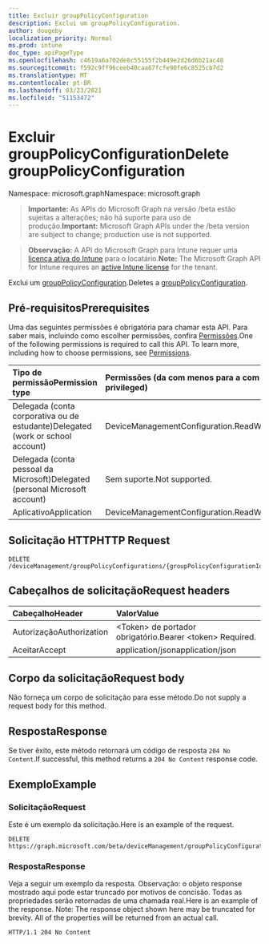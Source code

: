 ```yaml
---
title: Excluir groupPolicyConfiguration
description: Exclui um groupPolicyConfiguration.
author: dougeby
localization_priority: Normal
ms.prod: intune
doc_type: apiPageType
ms.openlocfilehash: c4619a6a702de8c55155f2b449e2d26d6b21ac48
ms.sourcegitcommit: f592c9ff96ceeb40caa67fcfe90fe6c8525cb7d2
ms.translationtype: MT
ms.contentlocale: pt-BR
ms.lasthandoff: 03/23/2021
ms.locfileid: "51153472"
---
```

# <a name="delete-grouppolicyconfiguration"></a><span data-ttu-id="6e219-103">Excluir groupPolicyConfiguration</span><span class="sxs-lookup"><span data-stu-id="6e219-103">Delete groupPolicyConfiguration</span></span>

<span data-ttu-id="6e219-104">Namespace: microsoft.graph</span><span class="sxs-lookup"><span data-stu-id="6e219-104">Namespace: microsoft.graph</span></span>

> <span data-ttu-id="6e219-105">**Importante:** As APIs do Microsoft Graph na versão /beta estão sujeitas a alterações; não há suporte para uso de produção.</span><span class="sxs-lookup"><span data-stu-id="6e219-105">**Important:** Microsoft Graph APIs under the /beta version are subject to change; production use is not supported.</span></span>

> <span data-ttu-id="6e219-106">**Observação:** A API do Microsoft Graph para Intune requer uma [licença ativa do Intune](https://go.microsoft.com/fwlink/?linkid=839381) para o locatário.</span><span class="sxs-lookup"><span data-stu-id="6e219-106">**Note:** The Microsoft Graph API for Intune requires an [active Intune license](https://go.microsoft.com/fwlink/?linkid=839381) for the tenant.</span></span>

<span data-ttu-id="6e219-107">Exclui um [groupPolicyConfiguration](../resources/intune-grouppolicy-grouppolicyconfiguration.md).</span><span class="sxs-lookup"><span data-stu-id="6e219-107">Deletes a [groupPolicyConfiguration](../resources/intune-grouppolicy-grouppolicyconfiguration.md).</span></span>

## <a name="prerequisites"></a><span data-ttu-id="6e219-108">Pré-requisitos</span><span class="sxs-lookup"><span data-stu-id="6e219-108">Prerequisites</span></span>
<span data-ttu-id="6e219-p101">Uma das seguintes permissões é obrigatória para chamar esta API. Para saber mais, incluindo como escolher permissões, confira [Permissões](/graph/permissions-reference).</span><span class="sxs-lookup"><span data-stu-id="6e219-p101">One of the following permissions is required to call this API. To learn more, including how to choose permissions, see [Permissions](/graph/permissions-reference).</span></span>

|<span data-ttu-id="6e219-111">Tipo de permissão</span><span class="sxs-lookup"><span data-stu-id="6e219-111">Permission type</span></span>|<span data-ttu-id="6e219-112">Permissões (da com menos para a com mais privilégios)</span><span class="sxs-lookup"><span data-stu-id="6e219-112">Permissions (from least to most privileged)</span></span>|
|:---|:---|
|<span data-ttu-id="6e219-113">Delegada (conta corporativa ou de estudante)</span><span class="sxs-lookup"><span data-stu-id="6e219-113">Delegated (work or school account)</span></span>|<span data-ttu-id="6e219-114">DeviceManagementConfiguration.ReadWrite.All</span><span class="sxs-lookup"><span data-stu-id="6e219-114">DeviceManagementConfiguration.ReadWrite.All</span></span>|
|<span data-ttu-id="6e219-115">Delegada (conta pessoal da Microsoft)</span><span class="sxs-lookup"><span data-stu-id="6e219-115">Delegated (personal Microsoft account)</span></span>|<span data-ttu-id="6e219-116">Sem suporte.</span><span class="sxs-lookup"><span data-stu-id="6e219-116">Not supported.</span></span>|
|<span data-ttu-id="6e219-117">Aplicativo</span><span class="sxs-lookup"><span data-stu-id="6e219-117">Application</span></span>|<span data-ttu-id="6e219-118">DeviceManagementConfiguration.ReadWrite.All</span><span class="sxs-lookup"><span data-stu-id="6e219-118">DeviceManagementConfiguration.ReadWrite.All</span></span>|

## <a name="http-request"></a><span data-ttu-id="6e219-119">Solicitação HTTP</span><span class="sxs-lookup"><span data-stu-id="6e219-119">HTTP Request</span></span>
<!-- {
  "blockType": "ignored"
}
-->
``` http
DELETE /deviceManagement/groupPolicyConfigurations/{groupPolicyConfigurationId}
```

## <a name="request-headers"></a><span data-ttu-id="6e219-120">Cabeçalhos de solicitação</span><span class="sxs-lookup"><span data-stu-id="6e219-120">Request headers</span></span>
|<span data-ttu-id="6e219-121">Cabeçalho</span><span class="sxs-lookup"><span data-stu-id="6e219-121">Header</span></span>|<span data-ttu-id="6e219-122">Valor</span><span class="sxs-lookup"><span data-stu-id="6e219-122">Value</span></span>|
|:---|:---|
|<span data-ttu-id="6e219-123">Autorização</span><span class="sxs-lookup"><span data-stu-id="6e219-123">Authorization</span></span>|<span data-ttu-id="6e219-124">&lt;Token&gt; de portador obrigatório.</span><span class="sxs-lookup"><span data-stu-id="6e219-124">Bearer &lt;token&gt; Required.</span></span>|
|<span data-ttu-id="6e219-125">Aceitar</span><span class="sxs-lookup"><span data-stu-id="6e219-125">Accept</span></span>|<span data-ttu-id="6e219-126">application/json</span><span class="sxs-lookup"><span data-stu-id="6e219-126">application/json</span></span>|

## <a name="request-body"></a><span data-ttu-id="6e219-127">Corpo da solicitação</span><span class="sxs-lookup"><span data-stu-id="6e219-127">Request body</span></span>
<span data-ttu-id="6e219-128">Não forneça um corpo de solicitação para esse método.</span><span class="sxs-lookup"><span data-stu-id="6e219-128">Do not supply a request body for this method.</span></span>

## <a name="response"></a><span data-ttu-id="6e219-129">Resposta</span><span class="sxs-lookup"><span data-stu-id="6e219-129">Response</span></span>
<span data-ttu-id="6e219-130">Se tiver êxito, este método retornará um código de resposta `204 No Content`.</span><span class="sxs-lookup"><span data-stu-id="6e219-130">If successful, this method returns a `204 No Content` response code.</span></span>

## <a name="example"></a><span data-ttu-id="6e219-131">Exemplo</span><span class="sxs-lookup"><span data-stu-id="6e219-131">Example</span></span>

### <a name="request"></a><span data-ttu-id="6e219-132">Solicitação</span><span class="sxs-lookup"><span data-stu-id="6e219-132">Request</span></span>
<span data-ttu-id="6e219-133">Este é um exemplo da solicitação.</span><span class="sxs-lookup"><span data-stu-id="6e219-133">Here is an example of the request.</span></span>
``` http
DELETE https://graph.microsoft.com/beta/deviceManagement/groupPolicyConfigurations/{groupPolicyConfigurationId}
```

### <a name="response"></a><span data-ttu-id="6e219-134">Resposta</span><span class="sxs-lookup"><span data-stu-id="6e219-134">Response</span></span>
<span data-ttu-id="6e219-p102">Veja a seguir um exemplo da resposta. Observação: o objeto response mostrado aqui pode estar truncado por motivos de concisão. Todas as propriedades serão retornadas de uma chamada real.</span><span class="sxs-lookup"><span data-stu-id="6e219-p102">Here is an example of the response. Note: The response object shown here may be truncated for brevity. All of the properties will be returned from an actual call.</span></span>
``` http
HTTP/1.1 204 No Content
```




